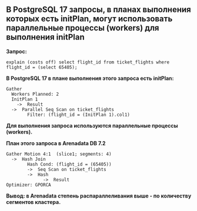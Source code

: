 ## В PostgreSQL 17 запросы, в планах выполнения которых есть initPlan, могут использовать параллельные процессы (workers) для выполнения initPlan ##
   
**Запрос:**
```
explain (costs off) select flight_id from ticket_flights where flight_id = (select 65405);
```

**В PostgreSQL 17 в плане выполнения этого запроса есть initPlan:**
```
Gather
  Workers Planned: 2
  InitPlan 1
    ->  Result
  ->  Parallel Seq Scan on ticket_flights
        Filter: (flight_id = (InitPlan 1).col1)
```
**Для выполнения запроса используются параллельные процессы (workers).**
   
**План этого запроса в Arenadata DB 7.2**
```
Gather Motion 4:1  (slice1; segments: 4)
  ->  Hash Join
        Hash Cond: (flight_id = (65405))
        ->  Seq Scan on ticket_flights
        ->  Hash
              ->  Result
Optimizer: GPORCA
```
   
**Вывод: в Arenadata степень распараллеливания выше - по количеству сегментов кластера.**


